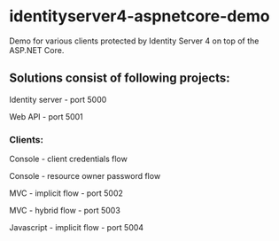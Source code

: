 # identityserver4-aspnetcore-demo
Demo for various clients protected by Identity Server 4 on top of the ASP.NET Core.

## Solutions consist of following projects:

Identity server - port 5000

Web API - port 5001

### Clients:

Console - client credentials flow

Console - resource owner password flow

MVC - implicit flow - port 5002

MVC - hybrid flow - port 5003

Javascript - implicit flow - port 5004

